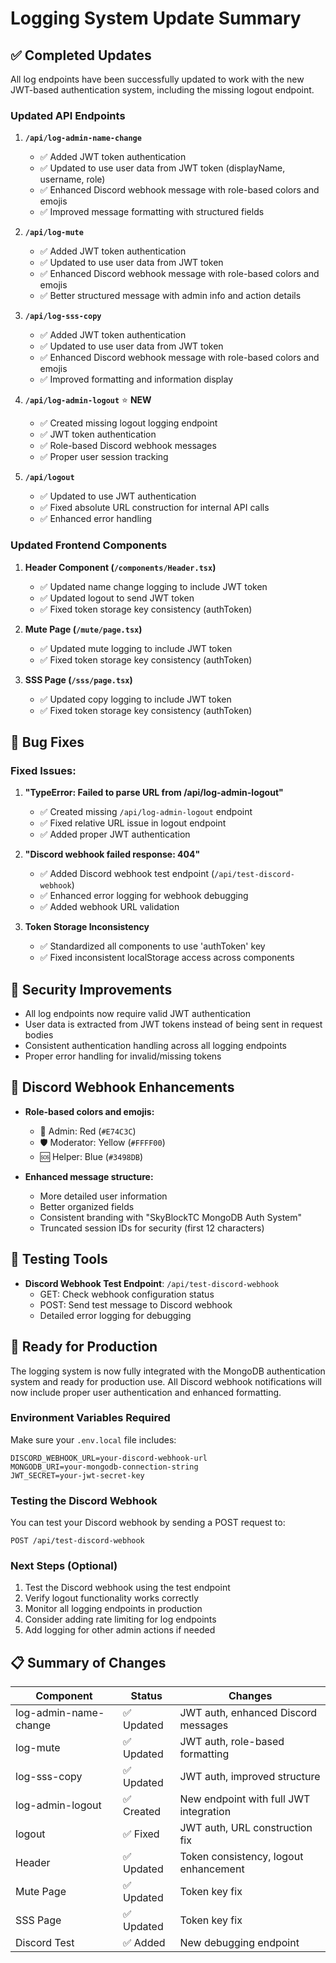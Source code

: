 # Logging System Update Summary

## ✅ Completed Updates

All log endpoints have been successfully updated to work with the new JWT-based authentication system, including the missing logout endpoint.

### Updated API Endpoints

1. **`/api/log-admin-name-change`**
   - ✅ Added JWT token authentication
   - ✅ Updated to use user data from JWT token (displayName, username, role)
   - ✅ Enhanced Discord webhook message with role-based colors and emojis
   - ✅ Improved message formatting with structured fields

2. **`/api/log-mute`**
   - ✅ Added JWT token authentication
   - ✅ Updated to use user data from JWT token
   - ✅ Enhanced Discord webhook message with role-based colors and emojis
   - ✅ Better structured message with admin info and action details

3. **`/api/log-sss-copy`**
   - ✅ Added JWT token authentication
   - ✅ Updated to use user data from JWT token
   - ✅ Enhanced Discord webhook message with role-based colors and emojis
   - ✅ Improved formatting and information display

4. **`/api/log-admin-logout`** ⭐ **NEW**
   - ✅ Created missing logout logging endpoint
   - ✅ JWT token authentication
   - ✅ Role-based Discord webhook messages
   - ✅ Proper user session tracking

5. **`/api/logout`**
   - ✅ Updated to use JWT authentication
   - ✅ Fixed absolute URL construction for internal API calls
   - ✅ Enhanced error handling

### Updated Frontend Components

1. **Header Component (`/components/Header.tsx`)**
   - ✅ Updated name change logging to include JWT token
   - ✅ Updated logout to send JWT token
   - ✅ Fixed token storage key consistency (authToken)

2. **Mute Page (`/mute/page.tsx`)**
   - ✅ Updated mute logging to include JWT token
   - ✅ Fixed token storage key consistency (authToken)

3. **SSS Page (`/sss/page.tsx`)**
   - ✅ Updated copy logging to include JWT token
   - ✅ Fixed token storage key consistency (authToken)

## 🔧 Bug Fixes

### Fixed Issues:
1. **"TypeError: Failed to parse URL from /api/log-admin-logout"**
   - ✅ Created missing `/api/log-admin-logout` endpoint
   - ✅ Fixed relative URL issue in logout endpoint
   - ✅ Added proper JWT authentication

2. **"Discord webhook failed response: 404"**
   - ✅ Added Discord webhook test endpoint (`/api/test-discord-webhook`)
   - ✅ Enhanced error logging for webhook debugging
   - ✅ Added webhook URL validation

3. **Token Storage Inconsistency**
   - ✅ Standardized all components to use 'authToken' key
   - ✅ Fixed inconsistent localStorage access across components

## 🔐 Security Improvements

- All log endpoints now require valid JWT authentication
- User data is extracted from JWT tokens instead of being sent in request bodies
- Consistent authentication handling across all logging endpoints
- Proper error handling for invalid/missing tokens

## 🎨 Discord Webhook Enhancements

- **Role-based colors and emojis:**
  - 👑 Admin: Red (`#E74C3C`)
  - 🛡️ Moderator: Yellow (`#FFFF00`)
  - 🆘 Helper: Blue (`#3498DB`)

- **Enhanced message structure:**
  - More detailed user information
  - Better organized fields
  - Consistent branding with "SkyBlockTC MongoDB Auth System"
  - Truncated session IDs for security (first 12 characters)

## 🧪 Testing Tools

- **Discord Webhook Test Endpoint**: `/api/test-discord-webhook`
  - GET: Check webhook configuration status
  - POST: Send test message to Discord webhook
  - Detailed error logging for debugging

## 🚀 Ready for Production

The logging system is now fully integrated with the MongoDB authentication system and ready for production use. All Discord webhook notifications will now include proper user authentication and enhanced formatting.

### Environment Variables Required

Make sure your `.env.local` file includes:
```
DISCORD_WEBHOOK_URL=your-discord-webhook-url
MONGODB_URI=your-mongodb-connection-string
JWT_SECRET=your-jwt-secret-key
```

### Testing the Discord Webhook

You can test your Discord webhook by sending a POST request to:
```
POST /api/test-discord-webhook
```

### Next Steps (Optional)

1. Test the Discord webhook using the test endpoint
2. Verify logout functionality works correctly
3. Monitor all logging endpoints in production
4. Consider adding rate limiting for log endpoints
5. Add logging for other admin actions if needed

## 📋 Summary of Changes

| Component | Status | Changes |
|-----------|--------|---------|
| log-admin-name-change | ✅ Updated | JWT auth, enhanced Discord messages |
| log-mute | ✅ Updated | JWT auth, role-based formatting |
| log-sss-copy | ✅ Updated | JWT auth, improved structure |
| log-admin-logout | ✅ Created | New endpoint with full JWT integration |
| logout | ✅ Fixed | JWT auth, URL construction fix |
| Header | ✅ Updated | Token consistency, logout enhancement |
| Mute Page | ✅ Updated | Token key fix |
| SSS Page | ✅ Updated | Token key fix |
| Discord Test | ✅ Added | New debugging endpoint |
